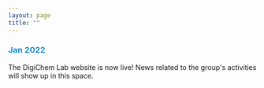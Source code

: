```yaml
---
layout: page
title: ""
---
```


### <span style = 'color:#1c8cc8'> **Jan 2022**</span>
The DigiChem Lab website is now live! News related to the group's activities will show up in this space. <br />

